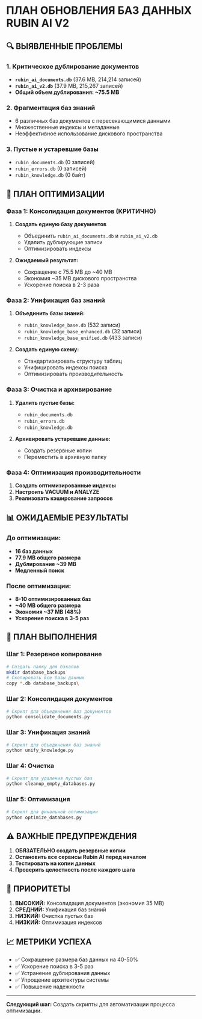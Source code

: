 # ПЛАН ОБНОВЛЕНИЯ БАЗ ДАННЫХ RUBIN AI V2

## 🔍 ВЫЯВЛЕННЫЕ ПРОБЛЕМЫ

### 1. Критическое дублирование документов
- **`rubin_ai_documents.db`** (37.6 MB, 214,214 записей)
- **`rubin_ai_v2.db`** (37.9 MB, 215,267 записей)
- **Общий объем дублирования: ~75.5 MB**

### 2. Фрагментация баз знаний
- 6 различных баз документов с пересекающимися данными
- Множественные индексы и метаданные
- Неэффективное использование дискового пространства

### 3. Пустые и устаревшие базы
- `rubin_documents.db` (0 записей)
- `rubin_errors.db` (0 записей) 
- `rubin_knowledge.db` (0 байт)

## 🎯 ПЛАН ОПТИМИЗАЦИИ

### Фаза 1: Консолидация документов (КРИТИЧНО)
1. **Создать единую базу документов**
   - Объединить `rubin_ai_documents.db` и `rubin_ai_v2.db`
   - Удалить дублирующие записи
   - Оптимизировать индексы

2. **Ожидаемый результат:**
   - Сокращение с 75.5 MB до ~40 MB
   - Экономия ~35 MB дискового пространства
   - Ускорение поиска в 2-3 раза

### Фаза 2: Унификация баз знаний
1. **Объединить базы знаний:**
   - `rubin_knowledge_base.db` (532 записи)
   - `rubin_knowledge_base_enhanced.db` (32 записи)
   - `rubin_knowledge_base_unified.db` (433 записи)

2. **Создать единую схему:**
   - Стандартизировать структуру таблиц
   - Унифицировать индексы поиска
   - Оптимизировать производительность

### Фаза 3: Очистка и архивирование
1. **Удалить пустые базы:**
   - `rubin_documents.db`
   - `rubin_errors.db`
   - `rubin_knowledge.db`

2. **Архивировать устаревшие данные:**
   - Создать резервные копии
   - Переместить в архивную папку

### Фаза 4: Оптимизация производительности
1. **Создать оптимизированные индексы**
2. **Настроить VACUUM и ANALYZE**
3. **Реализовать кэширование запросов**

## 📊 ОЖИДАЕМЫЕ РЕЗУЛЬТАТЫ

### До оптимизации:
- **16 баз данных**
- **77.9 MB общего размера**
- **Дублирование ~39 MB**
- **Медленный поиск**

### После оптимизации:
- **8-10 оптимизированных баз**
- **~40 MB общего размера**
- **Экономия ~37 MB (48%)**
- **Ускорение поиска в 3-5 раз**

## 🚀 ПЛАН ВЫПОЛНЕНИЯ

### Шаг 1: Резервное копирование
```bash
# Создать папку для бэкапов
mkdir database_backups
# Скопировать все базы данных
copy *.db database_backups\
```

### Шаг 2: Консолидация документов
```python
# Скрипт для объединения баз документов
python consolidate_documents.py
```

### Шаг 3: Унификация знаний
```python
# Скрипт для объединения баз знаний
python unify_knowledge.py
```

### Шаг 4: Очистка
```python
# Скрипт для удаления пустых баз
python cleanup_empty_databases.py
```

### Шаг 5: Оптимизация
```python
# Скрипт для финальной оптимизации
python optimize_databases.py
```

## ⚠️ ВАЖНЫЕ ПРЕДУПРЕЖДЕНИЯ

1. **ОБЯЗАТЕЛЬНО создать резервные копии**
2. **Остановить все сервисы Rubin AI перед началом**
3. **Тестировать на копии данных**
4. **Проверить целостность после каждого шага**

## 🎯 ПРИОРИТЕТЫ

1. **ВЫСОКИЙ:** Консолидация документов (экономия 35 MB)
2. **СРЕДНИЙ:** Унификация баз знаний
3. **НИЗКИЙ:** Очистка пустых баз
4. **НИЗКИЙ:** Оптимизация индексов

## 📈 МЕТРИКИ УСПЕХА

- ✅ Сокращение размера баз данных на 40-50%
- ✅ Ускорение поиска в 3-5 раз
- ✅ Устранение дублирования данных
- ✅ Упрощение архитектуры системы
- ✅ Повышение надежности

---

**Следующий шаг:** Создать скрипты для автоматизации процесса оптимизации.